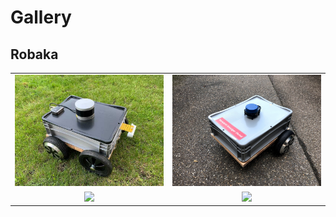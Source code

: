 # Gallery

## Robaka

| | |
|:-:|:-:|
| <img src="img/robaka.jpg" width="400"/> | <img src="img/robaka2.png" width="400"/> |
| <a href="https://www.youtube.com/watch?v=KP6Jw8Xr8P8"><img src="https://img.youtube.com/vi/KP6Jw8Xr8P8/0.jpg" width="400"/></a> | <a href="https://www.youtube.com/watch?v=KbH6WZnc5S4"><img src="https://img.youtube.com/vi/KbH6WZnc5S4/0.jpg" width="400"/></a> |

